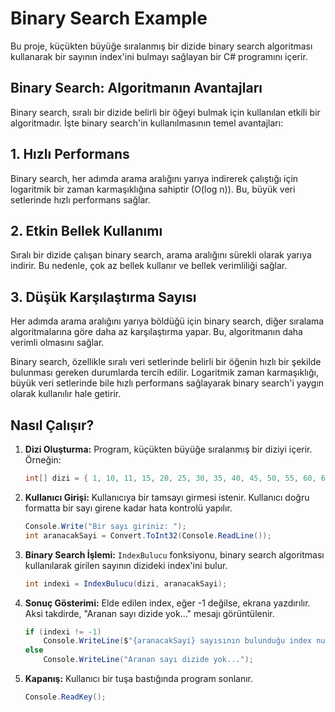 # Binary Search Example

Bu proje, küçükten büyüğe sıralanmış bir dizide binary search algoritması kullanarak bir sayının index'ini bulmayı sağlayan bir C# programını içerir.

## Binary Search: Algoritmanın Avantajları

Binary search, sıralı bir dizide belirli bir öğeyi bulmak için kullanılan etkili bir algoritmadır. İşte binary search'in kullanılmasının temel avantajları:

## 1. Hızlı Performans

Binary search, her adımda arama aralığını yarıya indirerek çalıştığı için logaritmik bir zaman karmaşıklığına sahiptir (O(log n)). Bu, büyük veri setlerinde hızlı performans sağlar.

## 2. Etkin Bellek Kullanımı

Sıralı bir dizide çalışan binary search, arama aralığını sürekli olarak yarıya indirir. Bu nedenle, çok az bellek kullanır ve bellek verimliliği sağlar.

## 3. Düşük Karşılaştırma Sayısı

Her adımda arama aralığını yarıya böldüğü için binary search, diğer sıralama algoritmalarına göre daha az karşılaştırma yapar. Bu, algoritmanın daha verimli olmasını sağlar.

Binary search, özellikle sıralı veri setlerinde belirli bir öğenin hızlı bir şekilde bulunması gereken durumlarda tercih edilir. Logaritmik zaman karmaşıklığı, büyük veri setlerinde bile hızlı performans sağlayarak binary search'i yaygın olarak kullanılır hale getirir.


## Nasıl Çalışır?

1. **Dizi Oluşturma:** Program, küçükten büyüğe sıralanmış bir diziyi içerir. Örneğin:

    ```csharp
    int[] dizi = { 1, 10, 11, 15, 20, 25, 30, 35, 40, 45, 50, 55, 60, 65, 70, ... };
    ```

2. **Kullanıcı Girişi:** Kullanıcıya bir tamsayı girmesi istenir. Kullanıcı doğru formatta bir sayı girene kadar hata kontrolü yapılır.

    ```csharp
    Console.Write("Bir sayı giriniz: ");
    int aranacakSayi = Convert.ToInt32(Console.ReadLine());
    ```

3. **Binary Search İşlemi:** `IndexBulucu` fonksiyonu, binary search algoritması kullanılarak girilen sayının dizideki index'ini bulur.

    ```csharp
    int indexi = IndexBulucu(dizi, aranacakSayi);
    ```

4. **Sonuç Gösterimi:** Elde edilen index, eğer -1 değilse, ekrana yazdırılır. Aksi takdirde, "Aranan sayı dizide yok..." mesajı görüntülenir.

    ```csharp
    if (indexi != -1)
        Console.WriteLine($"{aranacakSayi} sayısının bulunduğu index numarası: " + indexi);
    else
        Console.WriteLine("Aranan sayı dizide yok...");
    ```

5. **Kapanış:** Kullanıcı bir tuşa bastığında program sonlanır.

    ```csharp
    Console.ReadKey();
    ```
